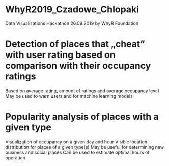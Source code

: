 # WhyR2019_Czadowe_Chlopaki
Data Visualizations Hackathon 26.09.2019 by WhyR Foundation

# Detection of places that „cheat” with user rating based on comparison with their occupancy ratings
Based on average rating, amount of ratings and average occupancy level
May be used to warn users and for machine learning models

# Popularity analysis of places with a given type
Visualization of occupancy on a given day and hour
Visible location distribution for places of a given type(s)
May be useful for determining new business and social places
Can be used to estimate optimal hours of operation